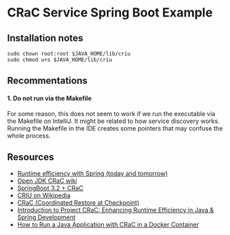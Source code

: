 # CRaC Service Spring Boot Example


## Installation notes

```shell
sudo chown root:root $JAVA_HOME/lib/criu
sudo chmod u+s $JAVA_HOME/lib/criu
```
## Recommentations

#### 1. Do not run via the Makefile

For some reason, this does not seem to work if we run the executable via the Makefile on IntelliJ.
It might be related to how service discovery works.
Running the Makefile in the IDE creates some pointers that may confuse the whole process.

## Resources

-   [Runtime efficiency with Spring (today and tomorrow)](https://spring.io/blog/2023/10/16/runtime-efficiency-with-spring)
-   [Open JDK CRaC wiki](https://wiki.openjdk.org/display/crac)
-   [SpringBoot 3.2 + CRaC](https://foojay.io/today/springboot-3-2-crac/)
-   [CRIU on Wikipedia](https://en.wikipedia.org/wiki/CRIU)
-   [CRaC (Coordinated Restore at Checkpoint)](https://openjdk.org/projects/crac/)
-   [Introduction to Project CRaC: Enhancing Runtime Efficiency in Java & Spring Development](https://www.youtube.com/watch?v=sVXUx_Y4hRU)
-   [How to Run a Java Application with CRaC in a Docker Container](https://foojay.io/today/how-to-run-a-java-application-with-crac-in-a-docker-container/)